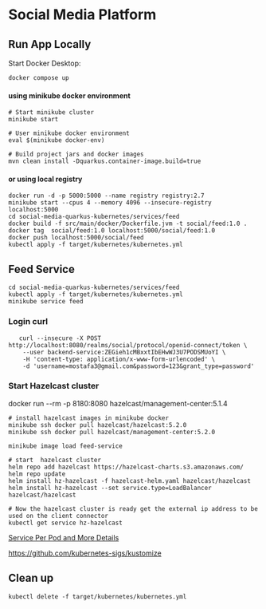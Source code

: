 # Social Media Platform


## Run App Locally
Start Docker Desktop:
```shell
docker compose up
```

#### using minikube docker environment

```shell
# Start minikube cluster
minikube start

# User minikube docker environment
eval $(minikube docker-env)

# Build project jars and docker images
mvn clean install -Dquarkus.container-image.build=true

```

#### or using local registry
```shell
docker run -d -p 5000:5000 --name registry registry:2.7
minikube start --cpus 4 --memory 4096 --insecure-registry localhost:5000
cd social-media-quarkus-kubernetes/services/feed
docker build -f src/main/docker/Dockerfile.jvm -t social/feed:1.0 .
docker tag  social/feed:1.0 localhost:5000/social/feed:1.0
docker push localhost:5000/social/feed
kubectl apply -f target/kubernetes/kubernetes.yml
```

## Feed Service
```shell
cd social-media-quarkus-kubernetes/services/feed
kubectl apply -f target/kubernetes/kubernetes.yml
minikube service feed
```
### Login curl

```shell
   curl --insecure -X POST http://localhost:8080/realms/social/protocol/openid-connect/token \
    --user backend-service:ZEGieh1cMBxxtIbEHwWJ3U7PODSMUoYI \
    -H 'content-type: application/x-www-form-urlencoded' \
    -d 'username=mostafa3@gmail.com&password=123&grant_type=password'
```
### Start Hazelcast cluster

docker run --rm -p 8180:8080 hazelcast/management-center:5.1.4

```shell
# install hazelcast images in minikube docker
minikube ssh docker pull hazelcast/hazelcast:5.2.0
minikube ssh docker pull hazelcast/management-center:5.2.0

minikube image load feed-service

# start  hazelcast cluster
helm repo add hazelcast https://hazelcast-charts.s3.amazonaws.com/
helm repo update
helm install hz-hazelcast -f hazelcast-helm.yaml hazelcast/hazelcast
helm install hz-hazelcast --set service.type=LoadBalancer hazelcast/hazelcast

# Now the hazelcast cluster is ready get the external ip address to be used on the client connector
kubectl get service hz-hazelcast
```
[Service Per Pod and More Details](https://docs.hazelcast.com/tutorials/kubernetes-external-client)

https://github.com/kubernetes-sigs/kustomize


## Clean up
```shell
kubectl delete -f target/kubernetes/kubernetes.yml

```